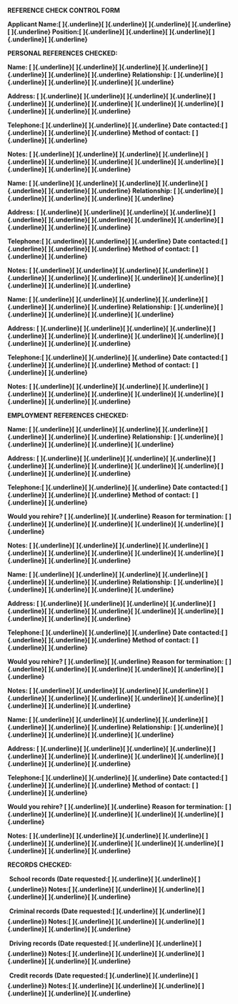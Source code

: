 **REFERENCE CHECK CONTROL FORM**

**Applicant Name:[ ]{.underline}[ ]{.underline}[ ]{.underline}[
]{.underline}[ ]{.underline} Position:[ ]{.underline}[ ]{.underline}[
]{.underline}[ ]{.underline}[ ]{.underline}**

**PERSONAL REFERENCES CHECKED:**

**Name: [ ]{.underline}[ ]{.underline}[ ]{.underline}[ ]{.underline}[
]{.underline}[ ]{.underline}[ ]{.underline} Relationship: [
]{.underline}[ ]{.underline}[ ]{.underline}[ ]{.underline}[
]{.underline}**

**Address: [ ]{.underline}[ ]{.underline}[ ]{.underline}[ ]{.underline}[
]{.underline}[ ]{.underline}[ ]{.underline}[ ]{.underline}[
]{.underline}[ ]{.underline}[ ]{.underline}[ ]{.underline}**

**Telephone:[ ]{.underline}[ ]{.underline}[ ]{.underline} Date
contacted:[ ]{.underline}[ ]{.underline}[ ]{.underline} Method of
contact: [ ]{.underline}[ ]{.underline}**

**Notes: [ ]{.underline}[ ]{.underline}[ ]{.underline}[ ]{.underline}[
]{.underline}[ ]{.underline}[ ]{.underline}[ ]{.underline}[
]{.underline}[ ]{.underline}[ ]{.underline}[ ]{.underline}**

**Name: [ ]{.underline}[ ]{.underline}[ ]{.underline}[ ]{.underline}[
]{.underline}[ ]{.underline}[ ]{.underline} Relationship: [
]{.underline}[ ]{.underline}[ ]{.underline}[ ]{.underline}[
]{.underline}**

**Address: [ ]{.underline}[ ]{.underline}[ ]{.underline}[ ]{.underline}[
]{.underline}[ ]{.underline}[ ]{.underline}[ ]{.underline}[
]{.underline}[ ]{.underline}[ ]{.underline}[ ]{.underline}**

**Telephone:[ ]{.underline}[ ]{.underline}[ ]{.underline} Date
contacted:[ ]{.underline}[ ]{.underline}[ ]{.underline} Method of
contact: [ ]{.underline}[ ]{.underline}**

**Notes: [ ]{.underline}[ ]{.underline}[ ]{.underline}[ ]{.underline}[
]{.underline}[ ]{.underline}[ ]{.underline}[ ]{.underline}[
]{.underline}[ ]{.underline}[ ]{.underline}[ ]{.underline}**

**Name: [ ]{.underline}[ ]{.underline}[ ]{.underline}[ ]{.underline}[
]{.underline}[ ]{.underline}[ ]{.underline} Relationship: [
]{.underline}[ ]{.underline}[ ]{.underline}[ ]{.underline}[
]{.underline}**

**Address: [ ]{.underline}[ ]{.underline}[ ]{.underline}[ ]{.underline}[
]{.underline}[ ]{.underline}[ ]{.underline}[ ]{.underline}[
]{.underline}[ ]{.underline}[ ]{.underline}[ ]{.underline}**

**Telephone:[ ]{.underline}[ ]{.underline}[ ]{.underline} Date
contacted:[ ]{.underline}[ ]{.underline}[ ]{.underline} Method of
contact: [ ]{.underline}[ ]{.underline}**

**Notes: [ ]{.underline}[ ]{.underline}[ ]{.underline}[ ]{.underline}[
]{.underline}[ ]{.underline}[ ]{.underline}[ ]{.underline}[
]{.underline}[ ]{.underline}[ ]{.underline}[ ]{.underline}**

**EMPLOYMENT REFERENCES CHECKED:**

**Name: [ ]{.underline}[ ]{.underline}[ ]{.underline}[ ]{.underline}[
]{.underline}[ ]{.underline}[ ]{.underline} Relationship: [
]{.underline}[ ]{.underline}[ ]{.underline}[ ]{.underline}[
]{.underline}**

**Address: [ ]{.underline}[ ]{.underline}[ ]{.underline}[ ]{.underline}[
]{.underline}[ ]{.underline}[ ]{.underline}[ ]{.underline}[
]{.underline}[ ]{.underline}[ ]{.underline}[ ]{.underline}**

**Telephone:[ ]{.underline}[ ]{.underline}[ ]{.underline} Date
contacted:[ ]{.underline}[ ]{.underline}[ ]{.underline} Method of
contact: [ ]{.underline}[ ]{.underline}**

**Would you rehire? [ ]{.underline}[ ]{.underline} Reason for
termination: [ ]{.underline}[ ]{.underline}[ ]{.underline}[
]{.underline}[ ]{.underline}[ ]{.underline}**

**Notes: [ ]{.underline}[ ]{.underline}[ ]{.underline}[ ]{.underline}[
]{.underline}[ ]{.underline}[ ]{.underline}[ ]{.underline}[
]{.underline}[ ]{.underline}[ ]{.underline}[ ]{.underline}**

**Name: [ ]{.underline}[ ]{.underline}[ ]{.underline}[ ]{.underline}[
]{.underline}[ ]{.underline}[ ]{.underline} Relationship: [
]{.underline}[ ]{.underline}[ ]{.underline}[ ]{.underline}[
]{.underline}**

**Address: [ ]{.underline}[ ]{.underline}[ ]{.underline}[ ]{.underline}[
]{.underline}[ ]{.underline}[ ]{.underline}[ ]{.underline}[
]{.underline}[ ]{.underline}[ ]{.underline}[ ]{.underline}**

**Telephone:[ ]{.underline}[ ]{.underline}[ ]{.underline} Date
contacted:[ ]{.underline}[ ]{.underline}[ ]{.underline} Method of
contact: [ ]{.underline}[ ]{.underline}**

**Would you rehire? [ ]{.underline}[ ]{.underline} Reason for
termination: [ ]{.underline}[ ]{.underline}[ ]{.underline}[
]{.underline}[ ]{.underline}[ ]{.underline}**

**Notes: [ ]{.underline}[ ]{.underline}[ ]{.underline}[ ]{.underline}[
]{.underline}[ ]{.underline}[ ]{.underline}[ ]{.underline}[
]{.underline}[ ]{.underline}[ ]{.underline}[ ]{.underline}**

**Name: [ ]{.underline}[ ]{.underline}[ ]{.underline}[ ]{.underline}[
]{.underline}[ ]{.underline}[ ]{.underline} Relationship: [
]{.underline}[ ]{.underline}[ ]{.underline}[ ]{.underline}[
]{.underline}**

**Address: [ ]{.underline}[ ]{.underline}[ ]{.underline}[ ]{.underline}[
]{.underline}[ ]{.underline}[ ]{.underline}[ ]{.underline}[
]{.underline}[ ]{.underline}[ ]{.underline}[ ]{.underline}**

**Telephone:[ ]{.underline}[ ]{.underline}[ ]{.underline} Date
contacted:[ ]{.underline}[ ]{.underline}[ ]{.underline} Method of
contact: [ ]{.underline}[ ]{.underline}**

**Would you rehire? [ ]{.underline}[ ]{.underline} Reason for
termination: [ ]{.underline}[ ]{.underline}[ ]{.underline}[
]{.underline}[ ]{.underline}[ ]{.underline}**

**Notes: [ ]{.underline}[ ]{.underline}[ ]{.underline}[ ]{.underline}[
]{.underline}[ ]{.underline}[ ]{.underline}[ ]{.underline}[
]{.underline}[ ]{.underline}[ ]{.underline}[ ]{.underline}**

**RECORDS CHECKED:**

 **School records (Date requested:[ ]{.underline}[ ]{.underline}[
]{.underline}) Notes:[ ]{.underline}[ ]{.underline}[ ]{.underline}[
]{.underline}[ ]{.underline}[ ]{.underline}**

 **Criminal records (Date requested:[ ]{.underline}[ ]{.underline}[
]{.underline}) Notes:[ ]{.underline}[ ]{.underline}[ ]{.underline}[
]{.underline}[ ]{.underline}[ ]{.underline}**

 **Driving records (Date requested:[ ]{.underline}[ ]{.underline}[
]{.underline}) Notes:[ ]{.underline}[ ]{.underline}[ ]{.underline}[
]{.underline}[ ]{.underline}[ ]{.underline}**

 **Credit records (Date requested:[ ]{.underline}[ ]{.underline}[
]{.underline}) Notes:[ ]{.underline}[ ]{.underline}[ ]{.underline}[
]{.underline}[ ]{.underline}[ ]{.underline}**
